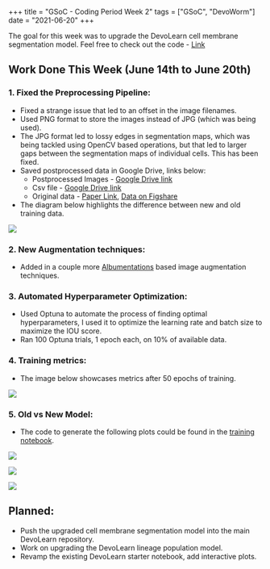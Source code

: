 +++
title =  "GSoC - Coding Period Week 2"
tags = ["GSoC", "DevoWorm"]
date = "2021-06-20"
+++

The goal for this week was to upgrade the DevoLearn cell membrane segmentation model. Feel free to check out the code - [Link](https://github.com/Mainakdeb/GSoC-2021/tree/main/cell-membrane-segmentation)

## Work Done This Week (June 14th to June 20th)

### 1. Fixed the Preprocessing Pipeline:
* Fixed a strange issue that led to an offset in the image filenames.
* Used PNG format to store the images instead of JPG (which was being used).
* The JPG format led to lossy edges in segmentation maps, which was being tackled using OpenCV based operations, but that led to larger gaps between the segmentation maps of individual cells. This has been fixed.
* Saved postprocessed data in Google Drive, links below:
    * Postprocessed Images - [Google Drive link](https://drive.google.com/file/d/1wy53XglZl5Pgdq0V6pT3Q7DJeTheZmoh/view?usp=sharing)
    * Csv file - [Google Drive link](https://drive.google.com/file/d/1-BE9yxcEW9i_-GPrIc7ABkosXOAKIES-/view?usp=sharing)
    * Original data - [Paper Link](https://www.researchgate.net/publication/332572299_3DMMS_Robust_3D_Membrane_Morphological_Segmentation_of_C_elegans_embryo), [Data on Figshare](https://figshare.com/articles/dataset/Dataset_for_MMS/7781777)
* The diagram below highlights the difference between new and old training data.

![](../images/gsoc-coding-period-week-2/compare_training_data.png)

### 2. New Augmentation techniques:
* Added in a couple more [Albumentations](https://github.com/albumentations-team/albumentations) based image augmentation techniques.
### 3. Automated Hyperparameter Optimization:
* Used Optuna to automate the process of finding optimal hyperparameters, I used it to optimize the learning rate and batch size to maximize the IOU score.
* Ran 100 Optuna trials, 1 epoch each, on 10% of available data.

### 4. Training metrics:
* The image below showcases metrics after 50 epochs of training.

![](../images/gsoc-coding-period-week-2/training_metrics.png)

### 5. Old vs New Model:
* The code to generate the following plots could be found in the [training notebook](https://github.com/Mainakdeb/GSoC-2021/blob/main/cell-membrane-segmentation/train_segmentation_model.ipynb). 

![](../images/gsoc-coding-period-week-2/comparision_oldvsnew.gif)

![](../images/gsoc-coding-period-week-2/comparision_1.png)

![](../images/gsoc-coding-period-week-2/comparision_2.png)

## Planned:
* Push the upgraded cell membrane segmentation model into the main DevoLearn repository.
* Work on upgrading the DevoLearn lineage population model.
* Revamp the existing DevoLearn starter notebook, add interactive plots.